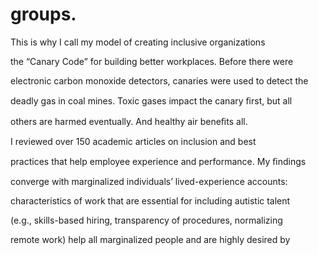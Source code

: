 # groups.

This is why I call my model of creating inclusive organizations

the “Canary Code” for building better workplaces. Before there were

electronic carbon monoxide detectors, canaries were used to detect the

deadly gas in coal mines. Toxic gases impact the canary ﬁrst, but all

others are harmed eventually. And healthy air beneﬁts all.

I reviewed over 150 academic articles on inclusion and best

practices that help employee experience and performance. My ﬁndings

converge with marginalized individuals’ lived-experience accounts:

characteristics of work that are essential for including autistic talent

(e.g., skills-based hiring, transparency of procedures, normalizing

remote work) help all marginalized people and are highly desired by